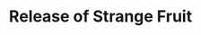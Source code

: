 ---
layout: events
category: release of strange fruit
title: Release of Strange Fruit
year: 1939
image: media/images/release_of_strange_fruit.jpg
description: Strange Fruit was originally a poem written by Abel Meeropol which was later recorded by Billie Holiday in 1939. The song has been labeled as the ‘beginning of the civil rights movement’. The song was the first time a black artist sung a song with what was deemed as such  controversial lyrics. The lyrics protest the lynching, brutiality and racism of Black Americans which  were happening in South America.
songs related:
---